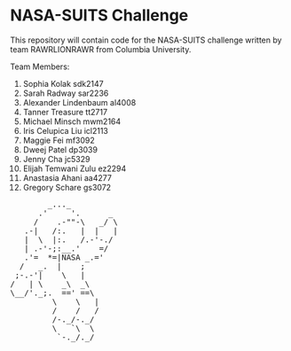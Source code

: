 # NASA-SUITS Challenge

This repository will contain code for the NASA-SUITS challenge
written by team RAWRLIONRAWR from Columbia University.

Team Members:
1. Sophia Kolak sdk2147
2. Sarah Radway sar2236
3. Alexander Lindenbaum al4008
4. Tanner Treasure tt2717
5. Michael Minsch mwm2164
6. Iris Celupica Liu icl2113
7. Maggie Fei mf3092
8. Dweej Patel dp3039
9. Jenny Cha jc5329
10. Elijah Temwani Zulu ez2294
11. Anastasia Ahani aa4277
12. Gregory Schare gs3072

<pre>
        _..._
      .'     '.      _
     /    .-""-\   _/ \
   .-|   /:.   |  |   |
   |  \  |:.   /.-'-./
   | .-'-;:__.'    =/
   .'=  *=|NASA _.='
  /   _.  |    ;
 ;-.-'|    \   |
/   | \    _\  _\
\__/'._;.  ==' ==\
         \    \   |
         /    /   /
         /-._/-._/
         \   `\  \
          `-._/._/

</pre>
